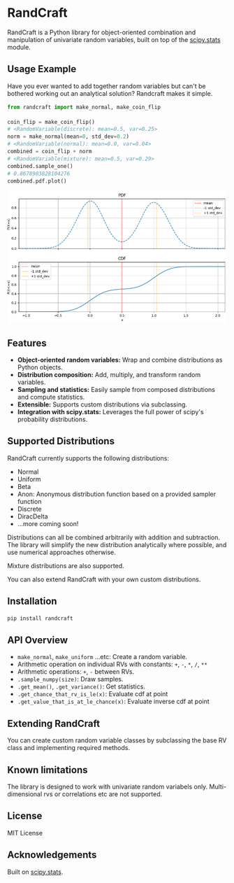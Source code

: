 # RandCraft

RandCraft is a Python library for object-oriented combination and manipulation of univariate random variables, built on top of the [scipy.stats](https://docs.scipy.org/doc/scipy/reference/stats.html) module.


## Usage Example
Have you ever wanted to add together random variables but can't be bothered working out an analytical solution?
Randcraft makes it simple.

```python
from randcraft import make_normal, make_coin_flip

coin_flip = make_coin_flip()
# <RandomVariable(discrete): mean=0.5, var=0.25>
norm = make_normal(mean=0, std_dev=0.2)
# <RandomVariable(normal): mean=0.0, var=0.04>
combined = coin_flip + norm 
# <RandomVariable(mixture): mean=0.5, var=0.29>
combined.sample_one()
# 0.8678903828104276
combined.pdf.plot()
```
![Double normal](images/double_normal.png)


## Features

- **Object-oriented random variables:** Wrap and combine distributions as Python objects.
- **Distribution composition:** Add, multiply, and transform random variables.
- **Sampling and statistics:** Easily sample from composed distributions and compute statistics.
- **Extensible:** Supports custom distributions via subclassing.
- **Integration with scipy.stats:** Leverages the full power of scipy's probability distributions.

## Supported Distributions

RandCraft currently supports the following distributions:

- Normal
- Uniform
- Beta
- Anon: Anonymous distribution function based on a provided sampler function
- Discrete
- DiracDelta
- ...more coming soon!

Distributions can all be combined arbitrarily with addition and subtraction.
The library will simplify the new distribution analytically where possible, and use numerical approaches otherwise.

Mixture distributions are also supported.

You can also extend RandCraft with your own custom distributions.

## Installation

```bash
pip install randcraft
```

## API Overview

- `make_normal`, `make_uniform` ...etc: Create a random variable.
- Arithmetic operation on individual RVs with constants: `+`, `-`, `*`, `/`, `**`
- Arithmetic operations: `+`, `-` between RVs.
- `.sample_numpy(size)`: Draw samples.
- `.get_mean()`, `.get_variance()`: Get statistics.
- `.get_chance_that_rv_is_le(x)`: Evaluate cdf at point
- `.get_value_that_is_at_le_chance(x)`: Evaluate inverse cdf at point

## Extending RandCraft

You can create custom random variable classes by subclassing the base RV class and implementing required methods.

## Known limitations

The library is designed to work with univariate random variabels only. Multi-dimensional rvs or correlations etc are not supported.

## License

MIT License

## Acknowledgements

Built on [scipy.stats](https://docs.scipy.org/doc/scipy/reference/stats.html).